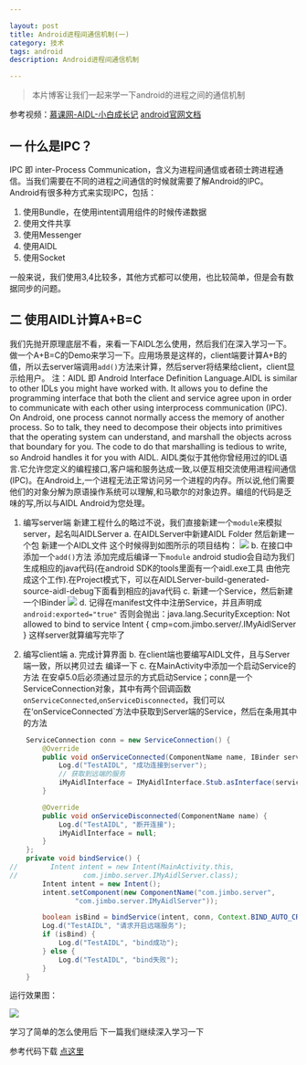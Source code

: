 ```yaml
---

layout: post
title: Android进程间通信机制(一)
category: 技术
tags: android
description: Android进程间通信机制

---
```


> 本片博客让我们一起来学一下android的进程之间的通信机制

参考视频：[慕课网-AIDL-小白成长记](http://www.imooc.com/learn/606)
[android官网文档](http://developer.android.com/guide/components/aidl.html)

## 一 什么是IPC？
IPC 即 inter-Process Communication，含义为进程间通信或者硕士跨进程通信。当我们需要在不同的进程之间通信的时候就需要了解Android的IPC。
Android有很多种方式来实现IPC，包括：

1. 使用Bundle，在使用intent调用组件的时候传递数据
2. 使用文件共享
3. 使用Messenger
4. 使用AIDL
5. 使用Socket

一般来说，我们使用3,4比较多，其他方式都可以使用，也比较简单，但是会有数据同步的问题。

## 二 使用AIDL计算A+B=C
我们先抛开原理底层不看，来看一下AIDL怎么使用，然后我们在深入学习一下。做一个A+B=C的Demo来学习一下。应用场景是这样的，client端要计算A+B的值，所以去server端调用`add()`方法来计算，然后server将结果给client，client显示给用户。
注：AIDL 即 Android Interface Definition Language.AIDL is similar to other IDLs you might have worked with. It allows you to define the programming interface that both the client and service agree upon in order to communicate with each other using interprocess communication (IPC). On Android, one process cannot normally access the memory of another process. So to talk, they need to decompose their objects into primitives that the operating system can understand, and marshall the objects across that boundary for you. The code to do that marshalling is tedious to write, so Android handles it for you with AIDL.
AIDL类似于其他你曾经用过的IDL语言.它允许您定义的编程接口,客户端和服务达成一致,以便互相交流使用进程间通信(IPC)。在Android上,一个进程无法正常访问另一个进程的内存。所以说,他们需要他们的对象分解为原语操作系统可以理解,和马歇尔的对象边界。编组的代码是乏味的写,所以与AIDL Android为您处理。

1. 编写server端
新建工程什么的略过不说，我们直接新建一个`module`来模拟server，起名叫AIDLServer
a. 在AIDLServer中新建AIDL Folder 然后新建一个包 新建一个AIDL文件
这个时候得到如图所示的项目结构：
![](http://7xjtan.com1.z0.glb.clouddn.com/QM%24R%5B%24DX094O2%40OYR4IBUOI.png)
b. 在接口中添加一个`add()`方法 添加完成后编译一下`module` android studio会自动为我们生成相应的java代码(在android SDK的tools里面有一个aidl.exe工具 由他完成这个工作).在Project模式下，可以在AIDLServer-build-generated-source-aidl-debug下面看到相应的java代码
c. 新建一个Service，然后新建一个IBinder
![](http://7xjtan.com1.z0.glb.clouddn.com/5J088BAW6F2_INBOKHOSV3.png)
d. 记得在manifest文件中注册Service，并且声明成`android:exported="true"`
否则会抛出：java.lang.SecurityException: Not allowed to bind to service Intent { cmp=com.jimbo.server/.IMyAidlServer }
这样server就算编写完毕了

2. 编写client端
a. 完成计算界面
b. 在client端也要编写AIDL文件，且与Server端一致，所以拷贝过去 编译一下
c. 在MainActivity中添加一个启动Service的方法 在安卓5.0后必须通过显示的方式启动Service；conn是一个ServiceConnection对象，其中有两个回调函数`onServiceConnected`,`onServiceDisconnected`，我们可以在‘onServiceConnected`方法中获取到Server端的Service，然后在条用其中的方法

``` java
    ServiceConnection conn = new ServiceConnection() {
        @Override
        public void onServiceConnected(ComponentName name, IBinder service) {
            Log.d("TestAIDL", "成功连接到server");
            // 获取到远端的服务
            iMyAidlInterface = IMyAidlInterface.Stub.asInterface(service);
        }

        @Override
        public void onServiceDisconnected(ComponentName name) {
            Log.d("TestAIDL", "断开连接");
            iMyAidlInterface = null;
        }
    };
    private void bindService() {
//        Intent intent = new Intent(MainActivity.this,
//                com.jimbo.server.IMyAidlServer.class);
        Intent intent = new Intent();
        intent.setComponent(new ComponentName("com.jimbo.server",
                "com.jimbo.server.IMyAidlServer"));

        boolean isBind = bindService(intent, conn, Context.BIND_AUTO_CREATE);
        Log.d("TestAIDL", "请求开启远端服务");
        if (isBind) {
            Log.d("TestAIDL", "bind成功");
        } else {
            Log.d("TestAIDL", "bind失败");
        }
    }
``` 


运行效果图：

![](http://7xjtan.com1.z0.glb.clouddn.com/testAIDLResultImage.png)

学习了简单的怎么使用后 下一篇我们继续深入学习一下

参考代码下载 [点这里](http://pan.baidu.com/s/1eRdrMyI)
